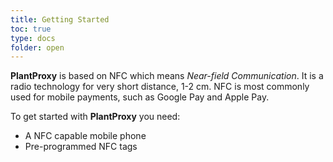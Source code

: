 ```yaml
---
title: Getting Started
toc: true
type: docs
folder: open
---
```


**PlantProxy** is based on NFC which means *Near-field Communication*. It is a radio technology for very short distance, 1-2 cm. NFC is most commonly used for mobile payments, such as Google Pay and Apple Pay.

To get started with **PlantProxy** you need:
 - A NFC capable mobile phone
 - Pre-programmed NFC tags
